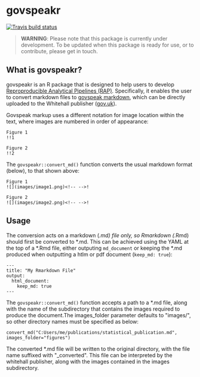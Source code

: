 # govspeakr

<!-- badges: start -->
[![Travis build status](https://travis-ci.org/best-practice-and-impact/govspeakr.svg?branch=master)](https://travis-ci.org/best-practice-and-impact/govspeakr)
<!-- badges: end -->

> **WARNING**: Please note that this package is currently under development. To be updated when this package is ready for use,
or to contribute, please get in touch.

## What is govspeakr?
govspeakr is an R package that is designed to help users to develop
[Reproproducible Analytical Pipelines (RAP)](https://gss.civilservice.gov.uk/events/introduction-to-reproducible-analytical-pipelines-rap-2/).
Specifically, it enables the user to convert markdown files to [govspeak markdown](http://govspeak-preview.herokuapp.com/guide),
which can be directly uploaded to the Whitehall publisher ([gov.uk](https://www.gov.uk)).

Govspeak markup uses a different notation for image location within the text, where images are numbered in order of appearance:
```
Figure 1
!!1

Figure 2
!!2
```

The `govspeakr::convert_md()` function converts the usual markdown format (below), to that shown above:

```
Figure 1
![](images/image1.png)<!-- -->!

Figure 2
![](images/image2.png)<!-- -->! 
```


## Usage

The conversion acts on a markdown (*.md) file only, so Rmarkdown (*.Rmd) should first be converted to *.md.
This can be achieved using the YAML at the top of a *.Rmd file, either outputing `md_document` or keeping the *.md produced
when outputting a htlm or pdf document (`keep_md: true`):


```
---
title: "My Rmarkdown File"
output: 
  html_document:
    keep_md: true
---
```

The `govspeakr::convert_md()` function accepts a path to a *.md file, along with the name of the subdirectory that contains the
images required to produce the document.The images_folder parameter defaults to "images/", so other directory names must be specified
as below:

```
convert_md("C:Users/me/publications/statistical_publication.md", images_folder="figures")
```

The converted *.md file will be written to the original directory, with the file name suffixed with "_converted".
This file can be interpreted by the whitehall publisher, along with the images contained in the images subdirectory.
